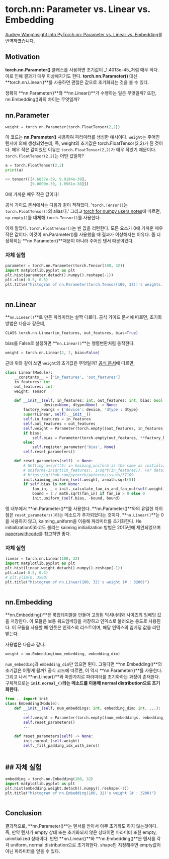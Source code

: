 # torch.nn: Parameter vs. Linear vs. Embedding

[Audrey Wang](https://audreywongkg.medium.com/?source=post\_page-----2131e319e463--------------------------------)[Insight into PyTorch.nn: Parameter vs. Linear vs. Embedding](https://audreywongkg.medium.com/pytorch-nn-parameter-vs-nn-linear-2131e319e463)를 번역하였습니다.

## Motivation

**torch.nn.Parameter()** 클래스를 사용하면 초기값이 _1.4013e-45_처럼 매우 작다. 이로 인해 결과가 매우 이상해지기도 한다. **torch.nn.Parameter()** 대신 **torch.nn.Linear()**를 사용하면 괜찮은 값으로 초기화되는 것을 볼 수 있다.

정확히 **nn.Parameter()**와 **nn.Linear()**가 수행하는 일은 무엇일까? 또한, nn.Embedding()과의 차이는 무엇일까?

## nn.Parameter

```python
weight = torch.nn.Parameter(torch.FloatTensor(2,2))
```

이 코드는 **nn.Parameter()** 사용하여 파라미터를 생성한 예시이다. `weight`는 주어진 텐서에 의해 생성되었는데, 즉, weight의 초기값은 torch.FloatTensor(2,2)가 된 것이다. 매우 작은 값이었던 이유는 `torch.FloatTensor(2,2)`가 매우 작았기 때문이다. `torch.FloatTensor(2,2)`는 어떤 값일까?

```python
a = torch.FloatTensor(2,2)
print(a)

>> tensor([[4.6837e-39, 9.9184e-39],
           [9.0000e-39, 1.0561e-38]])
```

0에 가까운 매우 작은 값이다!

공식 가이드 문서에서는 다음과 같이 적혀있다. '`torch.Tensor()`는 `torch.FloatTensor()`의 alias다.' 그리고 [torch for numpy users notes](https://github.com/torch/torch7/wiki/Torch-for-Numpy-users#ones-and-zeros)에 따르면, `np.empty()`를 대체해 `torch.Tensor()`를 사용한다.

이제 알았다. `torch.FloatTensor()`는 빈 값을 리턴한다. 모든 요소가 0에 가까운 매우 작은 값이다. 이것이 nn.Parameter()를 사용했을 때 결과가 이상해지는 이유다. 좀 더 정확히는 **nn.Parameter()**때문이 아니라 주어진 텐서 때문이었다.

### 자체 실험

```python
parameter = torch.nn.Parameter(torch.Tensor(100, 32))
import matplotlib.pyplot as plt
plt.hist(parameter.detach().numpy().reshape(-1))
plt.xlim(-0.5, 0.5)
plt.title("histogram of nn.Parameter(torch.Tensor(100, 32))'s weights. (# : 3200)")
```

<figure><img src="../../.gitbook/assets/image (4).png" alt=""><figcaption></figcaption></figure>

## nn.Linear <a href="#680c" id="680c"></a>

**`nn.Linear()`**로 만든 파라미터는 살짝 다르다. 공식 가이드 문서에 따르면, 초기화 방법은 다음과 같은데,

```python
CLASS torch.nn.Linear(in_features, out_features, bias=True)
```

bias를 False로 설정하면 **`nn.Linear()`**는 행렬변환처럼 동작한다.

```python
weight = torch.nn.Linear(2, 2, bias=False)
```

근데 위와 같이 쓰면 `weight`의 초기값은 무엇일까? [공식 문서](https://pytorch.org/docs/stable/\_modules/torch/nn/modules/linear.html#Linear)에 따르면,

```python
class Linear(Module):
    __constants__ = ['in_features', 'out_features']
    in_features: int
    out_features: int
    weight: Tensor

    def __init__(self, in_features: int, out_features: int, bias: bool = True,
                 device=None, dtype=None) -> None:
        factory_kwargs = {'device': device, 'dtype': dtype}
        super(Linear, self).__init__()
        self.in_features = in_features
        self.out_features = out_features
        self.weight = Parameter(torch.empty((out_features, in_features), **factory_kwargs))
        if bias:
            self.bias = Parameter(torch.empty(out_features, **factory_kwargs))
        else:
            self.register_parameter('bias', None)
        self.reset_parameters()

    def reset_parameters(self) -> None:
        # Setting a=sqrt(5) in kaiming_uniform is the same as initializing with
        # uniform(-1/sqrt(in_features), 1/sqrt(in_features)). For details, see
        # https://github.com/pytorch/pytorch/issues/57109
        init.kaiming_uniform_(self.weight, a=math.sqrt(5))
        if self.bias is not None:
            fan_in, _ = init._calculate_fan_in_and_fan_out(self.weight)
            bound = 1 / math.sqrt(fan_in) if fan_in > 0 else 0
            init.uniform_(self.bias, -bound, bound)
```

엥 내부에서 **nn.Parameter()**를 사용한다. **nn.Parameter()**와의 유일한 차이점은 `reset_parameters()`라는 메소드가 추가되었다는 것이다. **`nn.Linear()`**는 0을 사용하지 않고, kaiming\_uniform을 이용해 파라미터를 초기화한다. He initialization이라고도 불리는 kaiming initialization 방법은 2015년에 제안되었으며 [paperswithcode](https://paperswithcode.com/method/he-initialization)를 참고하면 좋다.

### 자체 실험

```python
linear = torch.nn.Linear(100, 32)
import matplotlib.pyplot as plt
plt.hist(linear.weight.detach().numpy().reshape(-1))
plt.xlim(-0.5, 0.5)
# plt.ylim(0, 3500)
plt.title("histogram of nn.Linear(100, 32)'s weight (# : 3200)")
```

<figure><img src="../../.gitbook/assets/image.png" alt=""><figcaption></figcaption></figure>

## nn.Embedding

**nn.Embedding()**은 룩업테이블을 만들어 고정된 딕셔너리와 사이즈의 임베딩 값을 저장한다. 이 모듈은 보통 워드임베딩을 저장하고 인덱스로 불러오는 용도로 사용된다. 이 모듈을 사용할 때 인풋은 인덱스의 리스트이며, 해당 인덱스의 임베딩 값을 리턴받는다.

사용법은 다음과 같다.

```python
weight = nn.Embedding(num_embedding, embedding_dim)
```

`num_embedding`과 `embedding_dim`만 있으면 된다. 그렇다면 **nn.Embedding()**의 초기값은 어떻게 될까? 공식 코드에 따르면, 이 역시 **nn.Parameter()**를 사용한다. 그리고 나서 **nn.Linear()**와 마찬가지로 파라미터를 초기화하는 과정이 존재한다. 구체적으로는 **`init.normal_()`라는 메소드를 이용해 normal distribution으로 초기화한다.**

```python
from .. import init
class Embedding(Module):
    def __init__(self, num_embeddings: int, embedding_dim: int, ...):
        ...
        self.weight = Parameter(torch.empty((num_embeddings, embedding_dim), **factory_kwargs))
        self.reset_parameters()
        ...
        
    def reset_parameters(self) -> None:
        init.normal_(self.weight)
        self._fill_padding_idx_with_zero()
    
```

## ## 자체 실험

```python
embedding = torch.nn.Embedding(100, 32)
import matplotlib.pyplot as plt
plt.hist(embedding.weight.detach().numpy().reshape(-1))
plt.title("histogram of nn.Embedding(100, 32)'s weight (# : 3200)")
```

<figure><img src="../../.gitbook/assets/image (2).png" alt=""><figcaption></figcaption></figure>

## Conclusion

결과적으로, **nn.Parameter()**는 텐서를 받아서 아무 초기화도 하지 않는것이다. 즉, 만약 텐서가 empty 상태 또는 초기화되지 않은 상태이면 파라미터 또한 empty, uninitialized 상태이다. 반면 **nn.Linear()**와 **nn.Embedding()**은 텐서를 각각 uniform, normal distribution으로 초기화한다. shape만 지정해주면 empty값이 아닌 파라미터를 얻을 수 있다.











